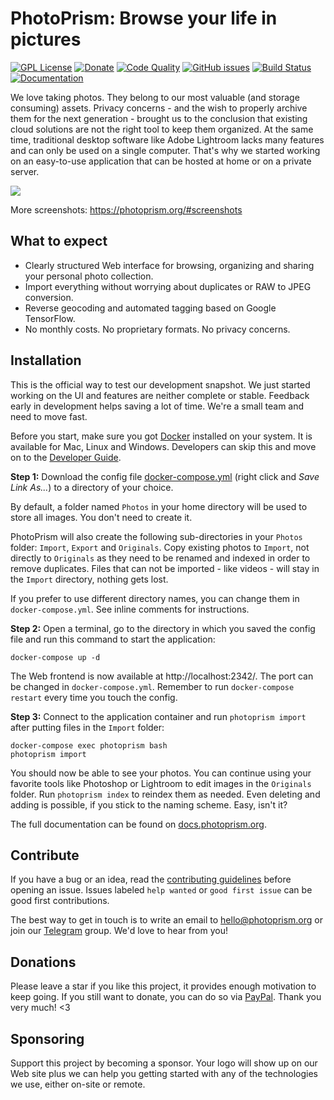 PhotoPrism: Browse your life in pictures
========================================

[![GPL License](https://img.shields.io/badge/license-GPL-blue.svg)][license]
[![Donate](https://img.shields.io/badge/donate-paypal.me-blue.svg)][donate]
[![Code Quality](https://goreportcard.com/badge/github.com/photoprism/photoprism)][code quality]
[![GitHub issues](https://img.shields.io/github/issues/photoprism/photoprism.svg)][issues]
[![Build Status](https://travis-ci.org/photoprism/photoprism.png?branch=master)][ci]
[![Documentation](https://readthedocs.org/projects/photoprism-docs/badge/?version=latest&style=flat)][docs]

[license]: https://github.com/photoprism/photoprism/blob/master/LICENSE
[donate]: https://paypal.me/photoprism/10
[code quality]: https://goreportcard.com/report/github.com/photoprism/photoprism
[issues]: https://github.com/photoprism/photoprism/issues
[ci]: https://travis-ci.org/photoprism/photoprism
[docs]: https://docs.photoprism.org/en/latest/

We love taking photos. They belong to our most valuable (and storage consuming) assets. Privacy concerns - and the wish to properly
archive them for the next generation - brought us to the conclusion that existing cloud solutions are not the right tool to keep them organized.
At the same time, traditional desktop software like Adobe Lightroom lacks many features and can only be used on a single computer.
That's why we started working on an easy-to-use application that can be hosted at home or on a private server.

![](https://photoprism.org/images/fulls/02.jpg)

More screenshots: https://photoprism.org/#screenshots

What to expect
--------------

* Clearly structured Web interface for browsing, organizing and sharing your personal photo collection.
* Import everything without worrying about duplicates or RAW to JPEG conversion.
* Reverse geocoding and automated tagging based on Google TensorFlow.
* No monthly costs. No proprietary formats. No privacy concerns.

Installation
------------

This is the official way to test our development snapshot. We just started working on the UI and features are neither complete or stable. Feedback early in development helps saving a lot of time. We're a small team and need to move fast.

Before you start, make sure you got [Docker](https://store.docker.com/search?type=edition&offering=community) installed on your system. It is available for Mac, Linux and Windows.
Developers can skip this and move on to the [Developer Guide](https://github.com/photoprism/photoprism/wiki).

**Step 1:** Download the config file [docker-compose.yml](https://raw.githubusercontent.com/photoprism/photoprism/master/configs/docker-compose.yml) (right click and *Save Link As...*) to a directory of your choice.

By default, a folder named `Photos` in your home directory will be used to store all images. You don't need to create it.

PhotoPrism will also create the following sub-directories in your `Photos` folder: `Import`, `Export` and `Originals`. Copy existing photos to `Import`, not directly to `Originals` as they need to be renamed and indexed in order to remove duplicates.
Files that can not be imported - like videos - will stay in the `Import` directory, nothing gets lost.

If you prefer to use different directory names, you can change them in `docker-compose.yml`. See inline comments for instructions.

**Step 2:** Open a terminal, go to the directory in which you saved the config file and run this command to start the application:

```
docker-compose up -d
```

The Web frontend is now available at http://localhost:2342/. The port can be changed in `docker-compose.yml`. Remember to run `docker-compose restart` every time you touch the config.

**Step 3:** Connect to the application container and run `photoprism import` after putting files in the `Import` folder:

```
docker-compose exec photoprism bash
photoprism import
```

You should now be able to see your photos. You can continue using your favorite tools like Photoshop or Lightroom
to edit images in the `Originals` folder. Run `photoprism index` to reindex them as needed.
Even deleting and adding is possible, if you stick to the naming scheme. Easy, isn't it?

The full documentation can be found on [docs.photoprism.org](https://docs.photoprism.org/en/latest/).

Contribute
----------

If you have a bug or an idea, read the [contributing guidelines](CONTRIBUTING.md) before opening an issue.
Issues labeled `help wanted` or `good first issue` can be good first contributions.

The best way to get in touch is to write an email to hello@photoprism.org or join our [Telegram](https://t.me/joinchat/B8AmeBAUEugGszzuklsj5w) group. We'd love to hear from you!

Donations
---------

Please leave a star if you like this project, it provides enough motivation to keep going.
If you still want to donate, you can do so via [PayPal](https://paypal.me/photoprism/10).
Thank you very much! <3

Sponsoring
----------

Support this project by becoming a sponsor. Your logo will show up on our Web site plus we can help you getting started with any of the technologies we use, either on-site or remote.
